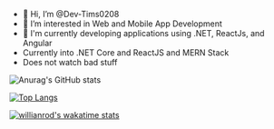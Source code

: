 - 👋 Hi, I’m @Dev-Tims0208
- 👀 I’m interested in Web and Mobile App Development
- 🌱 I'm currently developing applications using .NET, ReactJs, and Angular
- Currently into .NET Core and ReactJS and MERN Stack
- Does not watch bad stuff 
<!---
Dev-Tims0208/Dev-Tims0208 is a ✨ special ✨ repository because its `README.md` (this file) appears on your GitHub profile.
You can click the Preview link to take a look at your changes.
--->
 

![Anurag's GitHub stats](https://github-readme-stats.vercel.app/api?username=dev-tims0208&show_icons=true&theme=transparent)
 

[![Top Langs](https://github-readme-stats.vercel.app/api/top-langs/?username=dev-tims0208&layout=compact)](https://github.com/anuraghazra/github-readme-stats)
 

[![willianrod's wakatime stats](https://github-readme-stats.vercel.app/api/wakatime?username=dev_tims0208)](https://github.com/anuraghazra/github-readme-stats)


